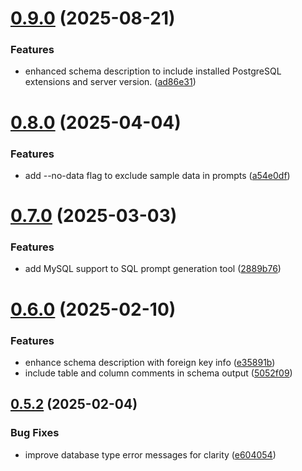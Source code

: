 # [0.9.0](https://github.com/iloveitaly/sql-ai-prompt-generator/compare/v0.8.0...v0.9.0) (2025-08-21)


### Features

* enhanced schema description to include installed PostgreSQL extensions and server version. ([ad86e31](https://github.com/iloveitaly/sql-ai-prompt-generator/commit/ad86e314316249c33ce92e7b4ca1cbbe0f0578f7))



# [0.8.0](https://github.com/iloveitaly/sql-ai-prompt-generator/compare/v0.7.0...v0.8.0) (2025-04-04)


### Features

* add --no-data flag to exclude sample data in prompts ([a54e0df](https://github.com/iloveitaly/sql-ai-prompt-generator/commit/a54e0df315cad2fa1f41957cf644b0d809019d9a))



# [0.7.0](https://github.com/iloveitaly/sql-ai-prompt-generator/compare/v0.6.0...v0.7.0) (2025-03-03)


### Features

* add MySQL support to SQL prompt generation tool ([2889b76](https://github.com/iloveitaly/sql-ai-prompt-generator/commit/2889b76779005bdd2895d51f29db11aed0cbd0bd))



# [0.6.0](https://github.com/iloveitaly/sql-ai-prompt-generator/compare/v0.5.2...v0.6.0) (2025-02-10)


### Features

* enhance schema description with foreign key info ([e35891b](https://github.com/iloveitaly/sql-ai-prompt-generator/commit/e35891b0063e4f8da41e76321fe69997fd78f8a0))
* include table and column comments in schema output ([5052f09](https://github.com/iloveitaly/sql-ai-prompt-generator/commit/5052f09cee567ab34112ff3fb135089eeeba2505))



## [0.5.2](https://github.com/iloveitaly/sql-ai-prompt-generator/compare/v0.5.1...v0.5.2) (2025-02-04)


### Bug Fixes

* improve database type error messages for clarity ([e604054](https://github.com/iloveitaly/sql-ai-prompt-generator/commit/e604054054cb5ca3f10e0db816663a2d54eb39b1))



